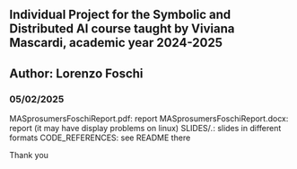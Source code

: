 ## Individual Project for the Symbolic and Distributed AI course taught by Viviana Mascardi, academic year 2024-2025
## Author: Lorenzo Foschi
### 05/02/2025

MASprosumersFoschiReport.pdf: report
MASprosumersFoschiReport.docx: report (it may have display problems on linux)
SLIDES/*.*: slides in different formats
CODE_REFERENCES: see README there

Thank you
